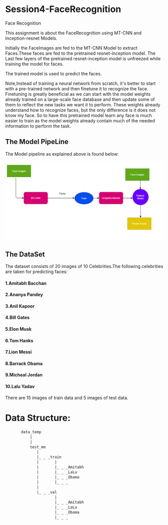 # Session4-FaceRecognition
Face Recognition

This assignment is about the FaceRecognition using MT-CNN and Inception-resnet Models.

Initially the FaceImages are fed to the MT-CNN Model to extract Faces.These faces are fed to the pretrained resnet-inception model.
The Last few layers of the pretrained resnet-inception model is unfreezed while training the model for faces.

The trained model is used to predict the faces.

Note,Instead of training a neural network from scratch, it's better to start with a pre-trained network and then finetune it to recognize the face. 
Finetuning is greatly beneficial as we can start with the model weights already trained on a large-scale face database and then update 
some of them to reflect the new tasks we want it to perform. 
These weights already understand how to recognize faces, but the only difference is it does not know my face. 
So to have this pretrained model learn any face is much easier to train as the model weights already contain much of the 
needed information to perform the task.


## The Model PipeLine

The Model pipeline as explained above is found below:


![](https://github.com/EVA4Phase2Work/Session4-FaceRecognition/blob/master/ModelPipeline.gif)


## The DataSet

The dataset consists of 20 images of  10 Celebrities.The following celebrities are taken for predicting faces:

#### 1.Amitabh Bacchan
#### 2.Ananya Pandey
#### 3.Anil Kapoor
#### 4.Bill Gates
#### 5.Elon Musk
#### 6.Tom Hanks
#### 7.Lion Messi
#### 8.Barrack Obama
#### 9.Micheal Jordan
#### 10.Lalu Yadav

There are 15 images of train data and 5 images of test data.


# Data Structure:
           data_temp
               |
               |
               test_me
                  |
                  |_ _ _train
                  |       |
                  |       |_ _ _Amitabh
                  |       |_ _ _LaLu
                  |       |_ _ _Obama
                  |       |_ _ _
                  |
                  |_ _ _val
                          |      
                          |_ _ _Amitabh
                          |_ _ _LaLu
                          |_ _ _Obama
                          |_ _ _
                   
               

